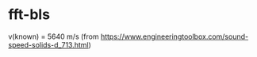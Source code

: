 # fft-bls

v(known) = 5640 m/s (from   https://www.engineeringtoolbox.com/sound-speed-solids-d_713.html)
